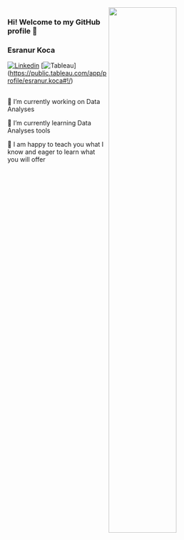 <img src="https://github-readme-stats.vercel.app/api?username=Esranurr&show_icons=true&theme=buefy" align='right' width="55%">

### Hi! Welcome to my GitHub profile 👋
### Esranur Koca

[![Linkedin](https://img.shields.io/badge/linkedin-%230077B5.svg?&style=for-the-badge&logo=linkedin&logoColor=white)](https://www.linkedin.com/in/esranurkoca/)
[![Tableau](https://img.shields.io/badge/tableau-%2312100E.svg?&style=for-the-badge&logo=tableau&logoColor=orange)]
(https://public.tableau.com/app/profile/esranur.koca#!/)

<!--
**Esranurr/Esranurr** is a ✨ _special_ ✨ repository because its `README.md` (this file) appears on your GitHub profile.

Here are some ideas to get you started:

- 🔭 I’m currently working on ...
- 🌱 I’m currently learning ...
- 👯 I’m looking to collaborate on ...
- 🤔 I’m looking for help with ...
- 💬 Ask me about ...
- 📫 How to reach me: ...
- 😄 Pronouns: ...
- ⚡ Fun fact: ...
-->

## 

🔭 I’m currently working on Data Analyses 

🌱 I’m currently learning Data Analyses tools 

💬 I am happy to teach you what I know and eager to learn what you will offer 





